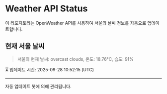 
# Weather API Status

이 리포지토리는 OpenWeather API를 사용하여 서울의 날씨 정보를 자동으로 업데이트합니다.

## 현재 서울 날씨
> 서울의 현재 날씨: overcast clouds, 온도: 18.76°C, 습도: 91%

⏳ 업데이트 시간: 2025-09-28 10:52:15 (UTC)

---
자동 업데이트 봇에 의해 관리됩니다.
